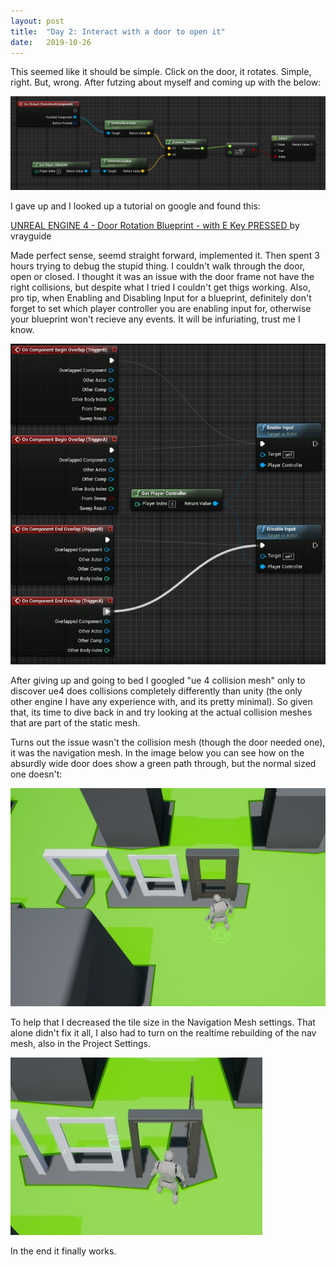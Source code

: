 ```yaml
---
layout: post
title:  "Day 2: Interact with a door to open it"
date:   2019-10-26
---
```


This seemed like it should be simple. Click on the door, it rotates. Simple, right. But, wrong. After futzing about myself and coming up with the below:

![My start to a door blueprint](/assets/image/day2/DoorBlueprintStart.png)

I gave up and I looked up a tutorial on google and found this:

[UNREAL ENGINE 4 - Door Rotation Blueprint - with E Key PRESSED
](https://www.youtube.com/watch?v=dvRmx8fCgSM) by vrayguide


Made perfect sense, seemd straight forward, implemented it. Then spent 3 hours trying to debug the stupid thing. I couldn't walk through the door, open or closed. I thought it was an issue with the door frame not have the right collisions, but despite what I tried I couldn't get thigs working. Also, pro tip, when Enabling and Disabling Input for a blueprint, definitely don't forget to set which player controller you are enabling input for, otherwise your blueprint won't recieve any events. It will be infuriating, trust me I know.

![Setting player controller on Enable/Disable Input in blueprint](/assets/image/day2/EnableDisableInputPlayerController.jpg)

After giving up and going to bed I googled "ue 4 collision mesh" only to discover ue4 does collisions completely differently than unity (the only other engine I have any experience with, and its pretty minimal). So given that, its time to dive back in and try looking at the actual collision meshes that are part of the static mesh.

Turns out the issue wasn't the collision mesh (though the door needed one), it was the navigation mesh. In the image below you can see how on the absurdly wide door does show a green path through, but the normal sized one doesn't:

![Navmesh issue](/assets/image/day2/NavmeshIssues.jpg)

To help that I decreased the tile size in the Navigation Mesh settings. That alone didn't fix it all, I also had to turn on the realtime rebuilding of the nav mesh, also in the Project Settings.

![Navmesh working](/assets/image/day2/WorkingNavMesh.jpg)

In the end it finally works.
